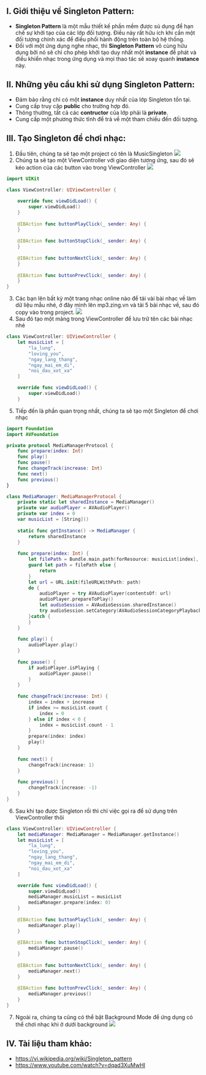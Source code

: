 ## I. Giới thiệu về Singleton Pattern:
- **Singleton Pattern** là một mẫu thiết kế phần mềm được sủ dụng để hạn chế sự khởi tạo của các lớp đối tượng. Điều này rất hữu ích khi cần một đối tượng chính xác để điều phối hành động trên toàn bộ hệ thống.
- Đối với một ứng dụng nghe nhạc, thì **Singleton Pattern** vô cùng hữu dụng bởi nó sẽ chỉ cho phép khởi tạo duy nhất một **instance** để phát và điều khiển nhạc trong ứng dụng và mọi thao tác sẽ xoay quanh **instance** này.
## II. Những yêu cầu khi sử dụng Singleton Pattern:
- Đảm bảo rằng chỉ có một **instance** duy nhất của lớp Singleton tồn tại.
- Cung cấp truy cập **public** cho trường hợp đó.
- Thông thường, tất cả các **contructor** của lớp phải là **private**.
- Cung cấp một phương thức tĩnh để trả về một tham chiếu đến đối tượng.
## III. Tạo Singleton để chơi nhạc:
1. Đầu tiên, chúng ta sẽ tạo một project có tên là MusicSingleton
![](https://images.viblo.asia/1154bd8e-e36b-4187-8cb9-6e9bbac6ec59.png)
2. Chúng ta sẽ tạo một ViewController với giao diện tương ứng, sau đó sẽ kéo action của các button vào trong ViewController
![](https://images.viblo.asia/df865895-c91e-48db-9448-8b2edd3942fe.png)
```swift
import UIKit

class ViewController: UIViewController {

    override func viewDidLoad() {
        super.viewDidLoad()
    }
    
    @IBAction func buttonPlayClick(_ sender: Any) {
    }
    
    @IBAction func buttonStopClick(_ sender: Any) {
    }
    
    @IBAction func buttonNextClick(_ sender: Any) {
    }
    
    @IBAction func buttonPrevClick(_ sender: Any) {
    }
}
```
3. Các bạn lên bất kỳ một trang nhạc online nào để tải vài bài nhạc về làm dữ liệu mẫu nhé, ở đây mình lên mp3.zing.vn và tải 5 bài nhạc về, sau đó copy vào trong project.
![](https://images.viblo.asia/9c3e7de5-68c8-4667-b056-ed85092e3af1.png)
4. Sau đó tạo một mảng trong ViewController để lưu trữ tên các bài nhạc nhé
```swift
class ViewController: UIViewController {
    let musicList = [
        "la_lung",
        "loving_you",
        "ngay_lang_thang",
        "ngay_mai_em_di",
        "noi_dau_xot_xa"
    ]

    override func viewDidLoad() {
        super.viewDidLoad()
    }
```
5.  Tiếp đến là phần quan trọng nhất, chúng ta sẽ tạo một Singleton để chơi nhạc
```swift
import Foundation
import AVFoundation

private protocol MediaManagerProtocol {
    func prepare(index: Int)
    func play()
    func pause()
    func changeTrack(increase: Int)
    func next()
    func previous()
}

class MediaManager: MediaManagerProtocol {
    private static let sharedInstance = MediaManager()
    private var audioPlayer = AVAudioPlayer()
    private var index = 0
    var musicList = [String]()
    
    static func getInstance() -> MediaManager {
        return sharedInstance
    }
    
    func prepare(index: Int) {
        let filePath = Bundle.main.path(forResource: musicList[index], ofType: "mp3")
        guard let path = filePath else {
            return
        }
        let url = URL.init(fileURLWithPath: path)
        do {
            audioPlayer = try AVAudioPlayer(contentsOf: url)
            audioPlayer.prepareToPlay()
            let audioSession = AVAudioSession.sharedInstance()
            try audioSession.setCategory(AVAudioSessionCategoryPlayback)
        }catch {
        }
    }
    
    func play() {
        audioPlayer.play()
    }
    
    func pause() {
        if audioPlayer.isPlaying {
            audioPlayer.pause()
        }
    }
    
    func changeTrack(increase: Int) {
        index = index + increase
        if index >= musicList.count {
            index = 0
        } else if index < 0 {
            index = musicList.count - 1
        }
        prepare(index: index)
        play()
    }
    
    func next() {
        changeTrack(increase: 1)
    }
    
    func previous() {
        changeTrack(increase: -1)
    }
}
```
6.  Sau khi tạo được Singleton rồi thì chỉ việc gọi ra để sử dụng trên ViewController thôi
```swift
class ViewController: UIViewController {
    let mediaManager: MediaManager = MediaManager.getInstance()
    let musicList = [
        "la_lung",
        "loving_you",
        "ngay_lang_thang",
        "ngay_mai_em_di",
        "noi_dau_xot_xa"
    ]

    override func viewDidLoad() {
        super.viewDidLoad()
        mediaManager.musicList = musicList
        mediaManager.prepare(index: 0)
    }
    
    @IBAction func buttonPlayClick(_ sender: Any) {
        mediaManager.play()
    }
    
    @IBAction func buttonStopClick(_ sender: Any) {
        mediaManager.pause()
    }
    
    @IBAction func buttonNextClick(_ sender: Any) {
        mediaManager.next()
    }
    
    @IBAction func buttonPrevClick(_ sender: Any) {
        mediaManager.previous()
    }
}
```
7.  Ngoài ra, chúng ta cũng có thể bật Background Mode để ứng dụng có thể chơi nhạc khi ở dưới background
![](https://images.viblo.asia/3b8e476c-6921-4615-ab45-7d690872a340.png)
## IV. Tài liệu tham khảo:
- https://vi.wikipedia.org/wiki/Singleton_pattern
- https://www.youtube.com/watch?v=dqad3XuMwHI